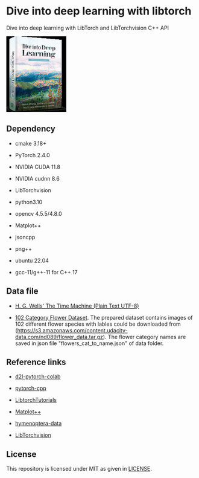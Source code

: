 # Dive into deep learning with libtorch

Dive into deep learning with LibTorch and LibTorchvision C++ API

![Alt text](./data/front.jpg?raw=true)

## Dependency

- cmake 3.18+

- PyTorch 2.4.0

- NVIDIA CUDA 11.8

- NVIDIA cudnn 8.6

- LibTorchvision 

- python3.10

- opencv 4.5.5/4.8.0

- Matplot++

- jsoncpp

- png++

- ubuntu 22.04

- gcc-11/g++-11 for C++ 17


## Data file
- [H. G. Wells' The Time Machine (Plain Text UTF-8)](https://www.gutenberg.org/files/35/35-0.txt)

- [102 Category Flower Dataset](http://www.robots.ox.ac.uk/~vgg/data/flowers/102/index.html). The prepared dataset contains images of 102 different flower species with lables could be downloaded from (https://s3.amazonaws.com/content.udacity-data.com/nd089/flower_data.tar.gz). The flower category names are saved in json file "flowers_cat_to_name.json" of data folder.


## Reference links
- [d2l-pytorch-colab](https://github.com/d2l-ai/d2l-pytorch-colab)

- [pytorch-cpp](https://github.com/prabhuomkar/pytorch-cpp)

- [LibtorchTutorials](https://github.com/AllentDan/LibtorchTutorials)

- [Matplot++](https://github.com/alandefreitas/matplotplusplus)

- [hymenoptera-data](https://www.kaggle.com/ajayrana/hymenoptera-data)

- [LibTorchvision](https://github.com/pytorch/vision)

## License
This repository is licensed under MIT as given in [LICENSE](LICENSE).
